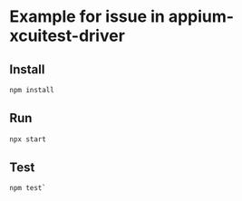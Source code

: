 # Example for issue in appium-xcuitest-driver

## Install
```bash
npm install
```
## Run
```bash
npx start
```
## Test
```bash
npm test`   
```